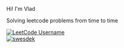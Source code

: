 Hi! I'm Vlad

Solving leetcode problems from time to time

[![LeetCode Username](https://img.shields.io/badge/LeetCode-swesdek-orange?logo=leetcode&logoColor=white)](https://leetcode.com/swesdek)<br>
[![swesdek](https://www.codewars.com/users/Swesdek/badges/small)](https://www.codewars.com/users/swesdek)
<br>
